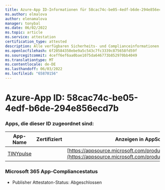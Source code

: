 ```yaml
---
title: Azure-App ID-Informationen für 58cac74c-be05-4edf-b6de-294e856ecd7b
ms.author: elmalova
author: elenamalova
manager: tonybal
ms.date: 06/02/2022
ms.topic: article
ms.service: attestation
certification_type: attested
description: Alle verfügbaren Sicherheits- und Complianceinformationen für 58cac74c-be05-4edf-b6de-294e856ecd7b.
ms.openlocfilehash: 6f20584350ebe9a5c543c7fc3339c875658fd59f
ms.sourcegitcommit: 4ceff6ef6aa0bae1075da646773b852970bb4049
ms.translationtype: MT
ms.contentlocale: de-DE
ms.lasthandoff: 06/03/2022
ms.locfileid: "65870156"
---
```

# <a name="azure-app-id-58cac74c-be05-4edf-b6de-294e856ecd7b"></a>Azure-App ID: 58cac74c-be05-4edf-b6de-294e856ecd7b


### <a name="apps-associated-with-this-id"></a>Apps, die dieser ID zugeordnet sind:
| **App-Name** | **Zertifiziert** | **Anzeigen in AppSource** |
|--------------|---------------|-----------------------|
| [TINYpulse](../forward/WA104381729.md) |  | [https://appsource.microsoft.com/product/office/WA104381729](https://appsource.microsoft.com/product/office/WA104381729) |

### <a name="microsoft-365-app-compliance-status"></a>Microsoft 365 App-Compliancestatus
- Publisher Attestaton-Status: Abgeschlossen
